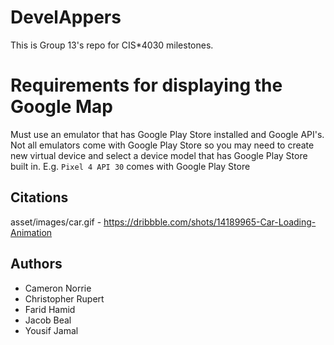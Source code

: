 # DevelAppers
This is Group 13's repo for CIS*4030 milestones.

# Requirements for displaying the Google Map
Must use an emulator that has Google Play Store installed and Google API's. Not all emulators come with Google Play Store so you may need to create new virtual device and select a device model that has Google Play Store built in. E.g. `Pixel 4 API 30` comes with Google Play Store

## Citations
asset/images/car.gif - https://dribbble.com/shots/14189965-Car-Loading-Animation

## Authors
- Cameron Norrie
- Christopher Rupert
- Farid Hamid
- Jacob Beal
- Yousif Jamal
